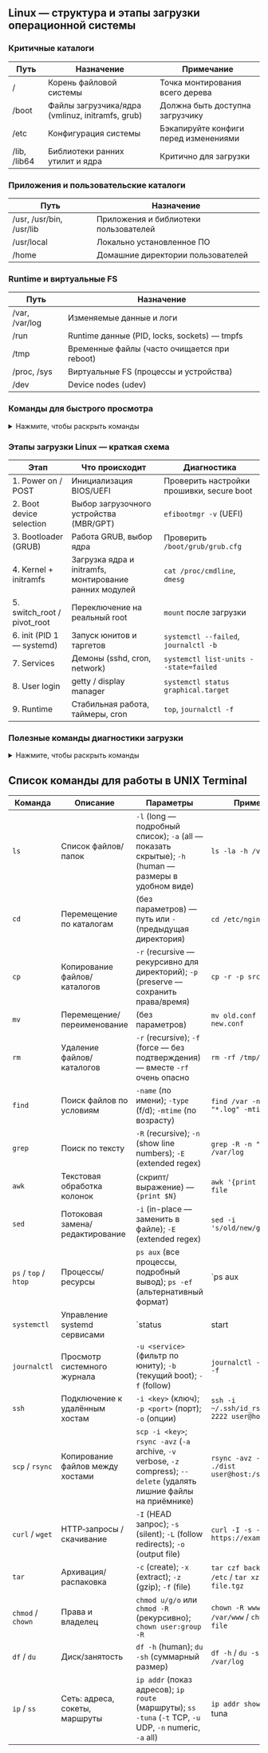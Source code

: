 ## Linux — структура и этапы загрузки операционной системы

### Критичные каталоги

| Путь | Назначение | Примечание |
|---|---|---|
| / | Корень файловой системы | Точка монтирования всего дерева |
| /boot | Файлы загрузчика/ядра (vmlinuz, initramfs, grub) | Должна быть доступна загрузчику |
| /etc | Конфигурация системы | Бэкапируйте конфиги перед изменениями |
| /lib, /lib64 | Библиотеки ранних утилит и ядра | Критично для загрузки |

### Приложения и пользовательские каталоги

| Путь | Назначение |
|---|---|
| /usr, /usr/bin, /usr/lib | Приложения и библиотеки пользователей |
| /usr/local | Локально установленное ПО |
| /home | Домашние директории пользователей |

### Runtime и виртуальные FS

| Путь | Назначение |
|---|---|
| /var, /var/log | Изменяемые данные и логи |
| /run | Runtime данные (PID, locks, sockets) — tmpfs |
| /tmp | Временные файлы (часто очищается при reboot) |
| /proc, /sys | Виртуальные FS (процессы и устройства) |
| /dev | Device nodes (udev) |

### Команды для быстрого просмотра

<details>
<summary>Нажмите, чтобы раскрыть команды</summary>

```bash
# Обзор точек монтирования и свободного места
df -hT
mount | column -t

# Содержимое root и критичных директорий
ls -la /boot /etc /var/log

# Информация о дисках и устройствах
lsblk -f
blkid

# Информация ядра/памяти
cat /proc/cpuinfo
cat /proc/meminfo
```

</details>

### Этапы загрузки Linux — краткая схема

| Этап | Что происходит | Диагностика |
|---|---|---|
| 1. Power on / POST | Инициализация BIOS/UEFI | Проверить настройки прошивки, secure boot |
| 2. Boot device selection | Выбор загрузочного устройства (MBR/GPT) | `efibootmgr -v` (UEFI) |
| 3. Bootloader (GRUB) | Работа GRUB, выбор ядра | Проверить `/boot/grub/grub.cfg` |
| 4. Kernel + initramfs | Загрузка ядра и initramfs, монтирование ранних модулей | `cat /proc/cmdline`, `dmesg` |
| 5. switch_root / pivot_root | Переключение на реальный root | `mount` после загрузки |
| 6. init (PID 1 — systemd) | Запуск юнитов и таргетов | `systemctl --failed`, `journalctl -b` |
| 7. Services | Демоны (sshd, cron, network) | `systemctl list-units --state=failed` |
| 8. User login | getty / display manager | `systemctl status graphical.target` |
| 9. Runtime | Стабильная работа, таймеры, cron | `top`, `journalctl -f` |

### Полезные команды диагностики загрузки

<details>
<summary>Нажмите, чтобы раскрыть команды</summary>

```bash
uname -a
cat /proc/cmdline

# Журнал текущей загрузки
journalctl -b
journalctl -b -u sshd.service

# Последние ошибки
journalctl -p err -b

# Статус systemd
systemctl --failed
systemctl list-dependencies multi-user.target

# Проверка GRUB/UEFI
ls /boot
efibootmgr -v

# Для проблем с root/инициализацией
dmesg | less
cat /proc/mounts
mount
```

</details>

## Список команды для работы в UNIX Terminal

| Команда | Описание | Параметры | Пример |
|---|---|---|---|
| `ls` | Список файлов/папок | `-l` (long — подробный список); `-a` (all — показать скрытые); `-h` (human — размеры в удобном виде) | `ls -la -h /var/www` |
| `cd` | Перемещение по каталогам | (без параметров) — путь или `-` (предыдущая директория) | `cd /etc/nginx` / `cd -` |
| `cp` | Копирование файлов/каталогов | `-r` (recursive — рекурсивно для директорий); `-p` (preserve — сохранить права/время) | `cp -r -p src/ dest/` |
| `mv` | Перемещение/переименование | (без параметров) | `mv old.conf new.conf` |
| `rm` | Удаление файлов/каталогов | `-r` (recursive); `-f` (force — без подтверждения) — вместе `-rf` очень опасно | `rm -rf /tmp/build` |
| `find` | Поиск файлов по условиям | `-name` (по имени); `-type` (f/d); `-mtime` (по возрасту) | `find /var -name "*.log" -mtime +7` |
| `grep` | Поиск по тексту | `-R` (recursive); `-n` (show line numbers); `-E` (extended regex) | `grep -R -n "ERROR" /var/log` |
| `awk` | Текстовая обработка колонок | (скрипт/выражение) — `{print $N}` | `awk '{print $5}' file` |
| `sed` | Потоковая замена/редактирование | `-i` (in-place — заменить в файле); `-E` (extended regex) | `sed -i 's/old/new/g' file` |
| `ps` / `top` / `htop` | Процессы/ресурсы | `ps aux` (все процессы, подробный вывод); `ps -ef` (альтернативный формат) | `ps aux | grep nginx` / `top` / `htop` |
| `systemctl` | Управление systemd сервисами | `status|start|stop|restart|enable|disable` | `systemctl restart nginx` |
| `journalctl` | Просмотр системного журнала | `-u <service>` (фильтр по юниту); `-b` (текущий boot); `-f` (follow) | `journalctl -u nginx -f` |
| `ssh` | Подключение к удалённым хостам | `-i <key>` (ключ); `-p <port>` (порт); `-o` (опции) | `ssh -i ~/.ssh/id_rsa -p 2222 user@host` |
| `scp` / `rsync` | Копирование файлов между хостами | `scp -i <key>`; `rsync -avz` (`-a` archive, `-v` verbose, `-z` compress); `--delete` (удалять лишние файлы на приёмнике) | `rsync -avz --delete ./dist user@host:/srv/` |
| `curl` / `wget` | HTTP‑запросы / скачивание | `-I` (HEAD запрос); `-s` (silent); `-L` (follow redirects); `-o` (output file) | `curl -I -s -L https://example.com` |
| `tar` | Архивация/распаковка | `-c` (create); `-x` (extract); `-z` (gzip); `-f` (file) | `tar czf backup.tgz /etc` / `tar xzf file.tgz` |
| `chmod` / `chown` | Права и владелец | `chmod u/g/o` или `chmod -R` (рекурсивно); `chown user:group -R` | `chown -R www:www /var/www` / `chmod 644 file` |
| `df` / `du` | Диск/занятость | `df -h` (human); `du -sh` (суммарный размер) | `df -h` / `du -sh /var/log` |
| `ip` / `ss` | Сеть: адреса, сокеты, маршруты | `ip addr` (показ адресов); `ip route` (маршруты); `ss -tuna` (`-t` TCP, `-u` UDP, `-n` numeric, `-a` all) | `ip addr show` / `ss -tuna | grep LISTEN` |
